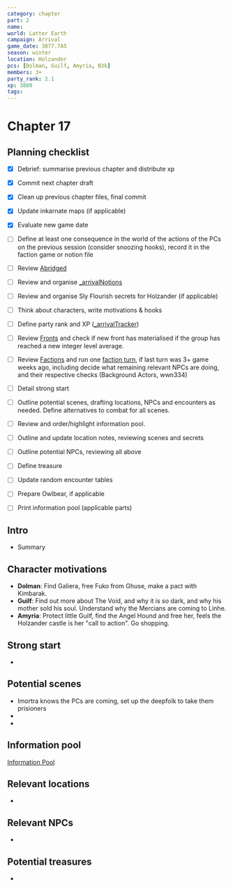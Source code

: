 ```yaml
---
category: chapter
part: 2
name: 
world: Latter Earth
campaign: Arrival
game_date: 3877.7A5
season: winter
location: Holzander
pcs: [Dolman, Guilf, Amyria, B3k]
members: 3+
party_rank: 2.1
xp: 3800
tags: 
---
```


# Chapter 17 

## Planning checklist

- [x] Debrief: summarise previous chapter and distribute xp
- [x] Commit next chapter draft
- [x] Clean up previous chapter files, final commit
- [x] Update inkarnate maps (if applicable)
- [x] Evaluate new game date
- [ ] Define at least one consequence in the world of the actions of the PCs on the previous session (consider snoozing hooks), record it in the faction game or notion file
- [ ] Review [Abridged](_published/arrival/abridged.md)
- [ ] Review and organise [_arrivalNotions](campaign/arrival/_arrivalNotions.md)
- [ ] Review and organise Sly Flourish secrets for Holzander (if applicable)
- [ ] Think about characters, write motivations & hooks
- [ ] Define party rank and XP ([_arrivalTracker](../_arrivalTracker.md))
- [ ] Review [Fronts](../factions/_fronts.md) and check if new front has materialised if the group has reached a new integer level average.
- [ ] Review [Factions](../factions/_factionGame.md) and run one [faction turn](../../../rules/factionRules.md), if last turn was 3+ game weeks ago, including decide what remaining relevant NPCs are doing, and their respective checks (Background Actors, wwn334)
- [ ] Detail strong start
- [ ] Outline potential scenes, drafting locations, NPCs and encounters as needed. Define alternatives to combat for all scenes.
- [ ] Review and order/highlight information pool.
- [ ] Outline and update location notes, reviewing scenes and secrets
- [ ] Outline potential NPCs, reviewing all above
- [ ] Define treasure
- [ ] Update random encounter tables
- [ ] Prepare Owlbear, if applicable
- [ ] Print information pool (applicable parts)




## Intro

- Summary

## Character motivations

- **Dolman**: Find Galiera, free Fuko from Ghuse, make a pact with Kimbarak.
- **Guilf**: Find out more about The Void, and why it is so dark, and why his mother sold his soul. Understand why the Mercians are coming to Linhe.
- **Amyria**: Protect little Guilf, find the Angel Hound and free her, feels the Holzander castle is her "call to action". Go shopping.

## Strong start

- 
## Potential scenes

- Imortra knows the PCs are coming, set up the deepfolk to take them prisioners
- 
- 

## Information pool

[Information Pool](../_informationPool.md)

## Relevant locations

- 

## Relevant NPCs

- 

## Potential treasures

- 


